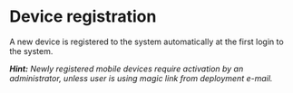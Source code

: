 # Device registration

A new device is registered to the system automatically at the first login to the system.

_**Hint:** Newly registered mobile devices require activation by an administrator, unless user is using magic link from deployment e-mail._

